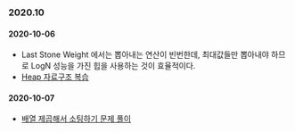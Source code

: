 ### 2020.10 

#### 2020-10-06 
* Last Stone Weight 에서는 뽑아내는 연산이 빈번한데, 최대값들만 뽑아내야 하므로 LogN 성능을 가진 힙을 사용하는 것이 효율적이다. 
* [Heap 자료구조 복습](https://www.evernote.com/l/AXpfk2R77YdJ96d48DJEVzRgCppZZBk8Ieo/)

#### 2020-10-07 
* [배열 제곱해서 소팅하기 문제 풀이](https://www.evernote.com/l/AXovT7gm5mpFxYhAO8JEfy2zOQocY6DVXmo/)